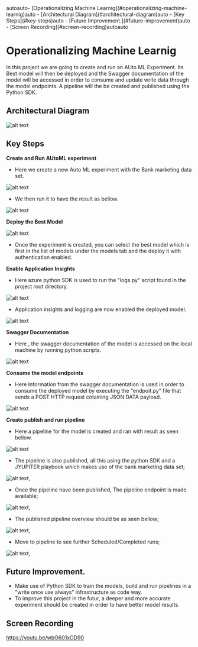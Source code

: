 <!-- TOC -->autoauto- [Operationalizing Machine Learnig](#operationalizing-machine-learnig)auto    - [Architectural Diagram](#architectural-diagram)auto    - [Key Steps](#key-steps)auto    - [Future Improvement.](#future-improvement)auto    - [Screen Recording](#screen-recording)autoauto<!-- /TOC -->

# Operationalizing Machine Learnig

In this project we are going to create and run an AUto ML Experiment. Its Best model will then be deployed and the Swagger documentation of the model will be accessed in order to consume and update write data through the model endpoints. A pipeline will the be created and published using the Python SDK.

## Architectural Diagram

![alt text](https://github.com/disposetest1/project/blob/master/architectural_diagram.jpg)



## Key Steps
**Create and Run AUtoML experiment** 

- Here we create a new Auto ML experiment with the Bank marketing data set.

![alt text](https://github.com/disposetest1/project/blob/master/1_registered_datasets.jpg)

  - We then run it to have the result as bellow.  

![alt text](https://github.com/disposetest1/project/blob/master/2_experiment_completed.jpg)



**Deploy the Best Model**

![alt text](https://github.com/disposetest1/project/blob/master/3_best_model.jpg)

- Once the experiment is created, you can select the best model which is first in the list of models under the models tab and the deploy it with authentication enabled.


**Enable Application Insights**

- Here azure python SDK is used to run the "logs.py" script found in the project root directory. 

![alt text](https://github.com/disposetest1/project/blob/master/5_enabled_logging.jpg)

- Application insights and logging are now enabled the deployed model.

![alt text](https://github.com/disposetest1/project/blob/master/4_application_insigths_enabled.jpg)


**Swagger Documentation**

- Here , the swagger documentation of the model is accessed on the local machine by running python scripts.

![alt text](https://github.com/disposetest1/project/blob/master/6_swagger.jpg)


**Consume the model endpoints**

- Here Information from the swagger documentation is used in order to consume the deployed model by executing the "endpoit.py" file that sends a POST HTTP request cotaining JSON DATA payload.

![alt text](https://github.com/disposetest1/project/blob/master/7_endpoint_output.jpg)


**Create publish and run pipeline**

- Here a pipeline for the model is created and ran with result as seen bellow.

![alt text](https://github.com/disposetest1/project/blob/master/8_pipeline_created.jpg)


- The pipeline is also published, all this using the python SDK and  a JYUPITER playbook  which makes use of the bank marketing data set;

![alt text](https://github.com/disposetest1/project/blob/master/10_bankmarketing_dataset.jpg),

- Once the pipeline have been published, The pipeline endpoint is made available;

![alt text](https://github.com/disposetest1/project/blob/master/9_pipeline_endpoint.jpg),

- The published pipeline overview should be as seen bellow;

![alt text](https://github.com/disposetest1/project/blob/master/11_published_pipeline_overview.jpg),

- Move to pipeline to see further Scheduled/Completed runs;

![alt text](https://github.com/disposetest1/project/blob/master/13_scheduled_runs.jpg),



## Future Improvement. 
- Make use of Python SDK to train the models, build and run pipelines  in a "write once use always" infrastructure as code way.
- To improve this project in the futur, a deeper and more accurate experiment should be created in order to have better model results.

## Screen Recording
https://youtu.be/wbO601xOD90